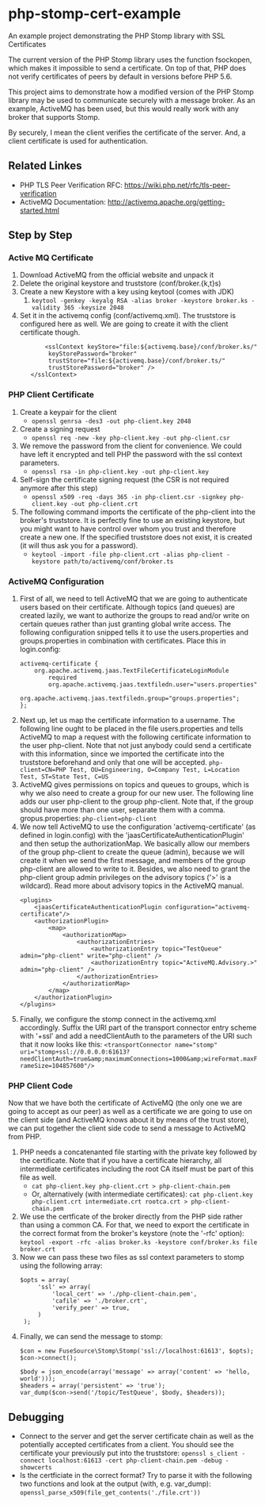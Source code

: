 php-stomp-cert-example
======================

An example project demonstrating the PHP Stomp library with SSL Certificates

The current version of the PHP Stomp library uses the function fsockopen, which
makes it impossible to send a certificate. On top of that, PHP does not verify
certificates of peers by default in versions before PHP 5.6.

This project aims to demonstrate how a modified version of the PHP Stomp library
may be used to communicate securely with a message broker. As an example,
ActiveMQ has been used, but this would really work with any broker that supports
Stomp.

By securely, I mean the client verifies the certificate of the server. And, a
client certificate is used for authentication.


## Related Linkes
* PHP TLS Peer Verification RFC: https://wiki.php.net/rfc/tls-peer-verification
* ActiveMQ Documentation: http://activemq.apache.org/getting-started.html

## Step by Step

### Active MQ Certificate
1. Download ActiveMQ from the official website and unpack it
2. Delete the original keystore and truststore (conf/broker.{k,t}s)
3. Create a new Keystore with a key using keytool (comes with JDK)
   1. `keytool -genkey -keyalg RSA -alias broker -keystore broker.ks -validity 365 -keysize 2048`
4. Set it in the activemq config (conf/activemq.xml). The truststore is
   configured here as well. We are going to create it with the client
   certificate though.
    ```<sslContext>
           <sslContext keyStore="file:${activemq.base}/conf/broker.ks/"
            keyStorePassword="broker"
            trustStore="file:${activemq.base}/conf/broker.ts/"
            trustStorePassword="broker" />
       </sslContext>
    ```

### PHP Client Certificate
1. Create a keypair for the client
   * `openssl genrsa -des3 -out php-client.key 2048`
2. Create a signing request
   * `openssl req -new -key php-client.key -out php-client.csr`
3. We remove the password from the client for convenience. We could have left it
   encrypted and tell PHP the password with the ssl context parameters.
   * `openssl rsa -in php-client.key -out php-client.key`
4. Self-sign the certificate signing request (the CSR is not required anymore after this step)
   * `openssl x509 -req -days 365 -in php-client.csr -signkey php-client.key -out php-client.crt`
5. The following command imports the certificate of the php-client into the
   broker's truststore. It is perfectly fine to use an existing keystore, but
   you might want to have control over whom you trust and therefore create a new
   one. If the specified truststore does not exist, it is created (it will thus
   ask you for a password).
   * `keytool -import -file php-client.crt -alias php-client -keystore path/to/activemq/conf/broker.ts`

### ActiveMQ Configuration
1. First of all, we need to tell ActiveMQ that we are going to authenticate users
   based on their certificate. Although topics (and queues) are created lazily,
   we want to authorize the groups to read and/or write on certain queues rather
   than just granting global write access. The following configuration snipped
   tells it to use the users.properties and groups.properties in combination
   with certificates. Place this in login.config:
    ```
    activemq-certificate {
        org.apache.activemq.jaas.TextFileCertificateLoginModule
            required
            org.apache.activemq.jaas.textfiledn.user="users.properties"
            org.apache.activemq.jaas.textfiledn.group="groups.properties";
    };
    ```
2. Next up, let us map the certificate information to a username. The following
   line ought to be placed in the file users.properties and tells ActiveMQ to
   map a request with the following certificate information to the user php-client.
   Note that not just anybody could send a certificate with this information,
   since we imported the certificate into the truststore beforehand and only that
   one will be accepted.
    `php-client=CN=PHP Test, OU=Engineering, O=Company Test, L=Location Test, ST=State Test, C=US`
3. ActiveMQ gives permissions on topics and queues to groups, which is why we
   also need to create a group for our new user. The following line adds our
   user php-client to the group php-client. Note that, if the group should have
   more than one user, separate them with a comma. gropus.properties:
    `php-client=php-client`
4. We now tell ActiveMQ to use the configuration 'activemq-certificate' (as
   defined in login.config) with the 'jaasCertificateAuthenticationPlugin' and
   then setup the authorizationMap. We basically allow our members of the group
   php-client to create the queue (admin), because we will create it when we
   send the first message, and members of the group php-client are allowed to
   write to it. Besides, we also need to grant the php-client group admin
   privileges on the advisory topics ('>' is a wildcard). Read more about
   advisory topics in the ActiveMQ manual.
    ```
    <plugins>
        <jaasCertificateAuthenticationPlugin configuration="activemq-certificate"/>
        <authorizationPlugin>
            <map>
                <authorizationMap>
                    <authorizationEntries>
                        <authorizationEntry topic="TestQueue" admin="php-client" write="php-client" />
                        <authorizationEntry topic="ActiveMQ.Advisory.>" admin="php-client" />
                    </authorizationEntries>
                </authorizationMap>
            </map>
        </authorizationPlugin>
    </plugins>
    ```
5. Finally, we configure the stomp connect in the activemq.xml accordingly.
   Suffix the URI part of the transport connector entry scheme with '+ssl' and add a
   needClientAuth to the parameters of the URI such that it now looks like this:
   `<transportConnector name="stomp" uri="stomp+ssl://0.0.0.0:61613?needClientAuth=true&amp;maximumConnections=1000&amp;wireFormat.maxFrameSize=104857600"/>`

### PHP Client Code
Now that we have both the certificate of ActiveMQ (the only one we are going to
accept as our peer) as well as a certificate we are going to use on the client
side (and ActiveMQ knows about it by means of the trust store), we can put
together the client side code to send a message to ActiveMQ from PHP.
1. PHP needs a concatenanted file starting with the private key
   followed by the certificate. Note that if you have a certificate hierarchy, all intermediate
   certificates including the root CA itself must be part of this file as well.
   * `cat php-client.key php-client.crt > php-client-chain.pem`
   * Or, alternatively (with intermediate certificates):
         `cat php-client.key php-client.crt intermediate.crt rootca.crt > php-client-chain.pem`
2. We use the certficate of the broker directly from the PHP side rather than
   using a common CA. For that, we need to export the certificate in the correct
   format from the broker's keystore (note the '-rfc' option):
   `keytool -export -rfc -alias broker.ks -keystore conf/broker.ks file broker.crt`
3. Now we can pass these two files as ssl context parameters to stomp using the
   following array:
   ```
   $opts = array(
        'ssl' => array(
            'local_cert' => './php-client-chain.pem',
            'cafile' => './broker.crt',
            'verify_peer' => true,
        )
    );
   ```
4. Finally, we can send the message to stomp:
   ```
   $con = new FuseSource\Stomp\Stomp('ssl://localhost:61613', $opts);
   $con->connect();

   $body = json_encode(array('message' => array('content' => 'hello, world')));
   $headers = array('persistent' => 'true');
   var_dump($con->send('/topic/TestQueue', $body, $headers));
   ```

## Debugging
- Connect to the server and get the server certificate chain as well as the
  potentially accepted certificates from a client. You should see the
  certificate your previously put into the truststore:
  `openssl s_client -connect localhost:61613 -cert php-client-chain.pem -debug -showcerts`
- Is the certficiate in the correct format? Try to parse it with the following
  two functions and look at the output (with, e.g. var_dump):
  `openssl_parse_x509(file_get_contents('./file.crt'))`
